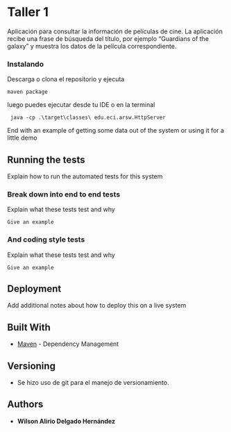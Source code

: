 # Taller 1

Aplicación para consultar la información de películas de cine.  La aplicación recibe una frase de búsqueda del título, por ejemplo “Guardians of the galaxy”  y muestra los datos de la película correspondiente.


### Instalando
Descarga o clona el repositorio y ejecuta
```
maven package
```

luego puedes ejecutar desde tu IDE o en la terminal

```
 java -cp .\target\classes\ edu.eci.arsw.HttpServer
```

End with an example of getting some data out of the system or using it for a little demo

## Running the tests

Explain how to run the automated tests for this system

### Break down into end to end tests

Explain what these tests test and why

```
Give an example
```

### And coding style tests

Explain what these tests test and why

```
Give an example
```

## Deployment

Add additional notes about how to deploy this on a live system

## Built With

* [Maven](https://maven.apache.org/) - Dependency Management


## Versioning

*  Se hizo uso de git para el manejo de versionamiento.

## Authors

* **Wilson Alirio Delgado Hernández** 

